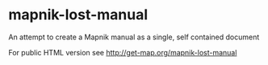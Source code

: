 # mapnik-lost-manual

An attempt to create a Mapnik manual as a single, self contained document

For public HTML version see http://get-map.org/mapnik-lost-manual
